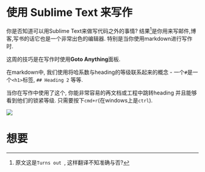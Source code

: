 # 使用 Sublime Text 来写作

你是否知道可以用Sublime Text来做写代码之外的事情? 结果[^注1]是你用来写邮件,博客,写书的话它也是一个非常出色的编辑器. 特别是当你使用markdown进行写作时.

这周的技巧是在写作时使用**Goto Anything**面板.

在markdown中, 我们使用将哈系数与heading的等级联系起来的概念 - 一个`#`是一个`<h1>`标签, `## Heading 2` 等等.

当你在写作中使用了这个, 你能非常容易的再文档或工程中跳转heading 并且能够看到他们的锁紧等级. 只需要按下`cmd+r`(在windows上是`ctrl`).

![][1]


# 想要


[1]:05-02-12-001.png

[^注1]: 原文这是`Turns out `, 这样翻译不知准确与否?
